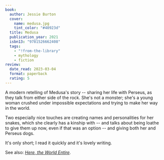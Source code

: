 ```yaml
---
book:
  author: Jessie Burton
  cover:
    name: medusa.jpg
    tint_color: "#40923d"
  title: Medusa
  publication_year: 2021
  isbn13: "9781526662408"
  tags:
    - "!from-the-library"
    - mythology
    - fiction
review:
  date_read: 2023-03-04
  format: paperback
  rating: 5
---
```


A modern retelling of Medusa's story -- sharing her life with Perseus, as they talk from either side of the rock.
She's not a monster; she's a young woman crushed under impossible expectations and trying to make her way in the world.

Two especially nice touches are creating names and personalities for her snakes, which she clearly has a kinship with -- and talks about being loathe to give them up now, even if that was an option -- and giving both her and Perseus dogs.

It's only short; I read it quickly and it's lovely writing.

See also: [*Here, the World Entire*](/reviews/here-the-world-entire/).
